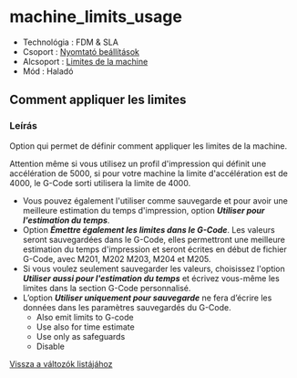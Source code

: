 # machine\_limits\_usage

* Technológia : FDM & SLA
* Csoport : [Nyomtató beállítások](../../beallitasok/printer_settings.md)
* Alcsoport : [Limites de la machine](../../beallitasok/printer_settings.md#limites-de-la-machine)
* Mód : Haladó

## Comment appliquer les limites

### Leírás

Option qui permet de définir comment appliquer les limites de la machine.

Attention même si vous utilisez un profil d'impression qui définit une accélération de 5000, si pour votre machine la limite d'accélération est de 4000, le G-Code sorti utilisera la limite de 4000.

* Vous pouvez également l'utiliser comme sauvegarde et pour avoir une meilleure estimation du temps d'impression, option _**Utiliser pour l'estimation du temps**_.
* Option _**Émettre également les limites dans le G-Code**_. Les valeurs seront sauvegardées dans le G-Code, elles permettront une meilleure estimation du temps d'impression et seront écrites en début de fichier G-Code, avec M201, M202 M203, M204 et M205.
* Si vous voulez seulement sauvegarder les valeurs, choisissez l'option _**Utiliser aussi pour l'estimation du temps**_ et écrivez vous-même les limites dans la section G-Code personnalisé.
* L’option _**Utiliser uniquement pour sauvegarde**_ ne fera d’écrire les données dans les paramètres sauvegardés du G-Code.
  * Also emit limits to G-code
  * Use also for time estimate
  * Use only as safeguards
  * Disable

[Vissza a változók listájához](../../variable_list)

